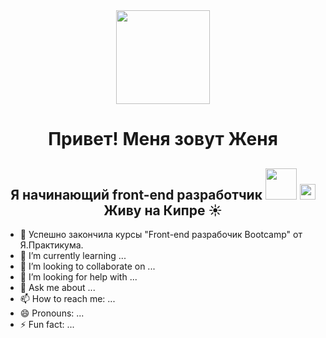 

<div id="header" align="center">
    <img src="https://media4.giphy.com/media/L2SfTHdXDS98D4jfK6/giphy.gif?cid=ecf05e47bk14n36hayt7hbjz76rtjprpyig0x6ovo2p6h25v&ep=v1_stickers_search&rid=giphy.gif&ct=s" width="150" />
    <h1>Привет! Меня зовут Женя</h1>   
    <h2>Я начинающий front-end разработчик 
        <img src="https://media2.giphy.com/media/kje0rsDyVEMEzQLPol/giphy.gif?cid=ecf05e47vcogbulcxam83wvx4me4qcwsasqykde0jaoyhkgf&ep=v1_stickers_search&rid=giphy.gif&ct=s" width="50" />
        <img src="https://media2.giphy.com/media/v1.Y2lkPTc5MGI3NjExM3p2bXJjZ2FwZ21ib285MHlyYXFkMHU3OHh2YzFlamhlYmJ4N3FqOCZlcD12MV9pbnRlcm5hbF9naWZfYnlfaWQmY3Q9dHM/XH9wwXfUXu91wAJwN5/giphy.gif" width="25" />
      Живу на Кипре ☀️
    </h2>   
</div>


- 🔭 Успешно закончила курсы "Front-end разрабочик Bootcamp" от Я.Практикума. 
- 🌱 I’m currently learning ...
- 👯 I’m looking to collaborate on ...
- 🤔 I’m looking for help with ...
- 💬 Ask me about ...
- 📫 How to reach me: ...
- 😄 Pronouns: ...
- ⚡ Fun fact: ...


